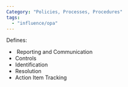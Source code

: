 ```yaml
---
Category: "Policies, Processes, Procedures"
tags:
  - "influence/opa"
---
```

Defines:
-  Reporting and Communication
- Controls
- Identification
- Resolution
- Action Item Tracking